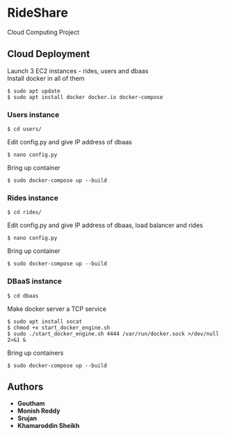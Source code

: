 # RideShare 
Cloud Computing Project

## Cloud Deployment
Launch 3 EC2 instances - rides, users and dbaas\
Install docker in all of them
```
$ sudo apt update
$ sudo apt install docker docker.io docker-compose
```
### Users instance
```
$ cd users/
```
Edit config.py and give IP address of dbaas
```
$ nano config.py
```
Bring up container
```
$ sudo docker-compose up --build
```

### Rides instance
```
$ cd rides/
```
Edit config.py and give IP address of dbaas, load balancer and rides
```
$ nano config.py
```
Bring up container
```
$ sudo docker-compose up --build
```

### DBaaS instance
```
$ cd dbaas 
```
Make docker server a TCP service
```
$ sudo apt install socat
$ chmod +x start_docker_engine.sh
$ sudo ./start_docker_engine.sh 4444 /var/run/docker.sock >/dev/null 2>&1 &
```
Bring up containers
```
$ sudo docker-compose up --build
```
## Authors
* **Goutham** 
* **Monish Reddy**
* **Srujan**
* **Khamaroddin Sheikh**
